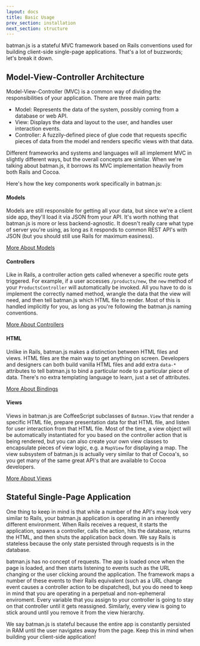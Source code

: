 ```yaml
---
layout: docs
title: Basic Usage
prev_section: installation
next_section: structure
---
```


batman.js is a stateful MVC framework based on Rails conventions used for building client-side single-page applications. That's a lot of buzzwords; let's break it down.

## Model-View-Controller Architecture

Model-View-Controller (MVC) is a common way of dividing the responsibilities of your application. There are three main parts:

- Model: Represents the data of the system, possibly coming from a database or web API.
- View: Displays the data and layout to the user, and handles user interaction events.
- Controller: A fuzzily-defined piece of glue code that requests specific pieces of data from the model and renders specific views with that data.

Different frameworks and systems and languages will all implement MVC in slightly different ways, but the overall concepts are similar. When we're talking about batman.js, it borrows its MVC implementation heavily from both Rails and Cocoa.

Here's how the key components work specifically in batman.js:

#### Models

Models are still responsible for getting all your data, but since we're a client side app, they'll load it via JSON from your API. It's worth nothing that batman.js is more or less backend-agnostic. It doesn't really care what type of server you're using, as long as it responds to common REST API's with JSON (but you should still use Rails for maximum easiness).

[More About Models](/docs/models.html)

#### Controllers

Like in Rails, a controller action gets called whenever a specific route gets triggered. For example, if a user accesses `/products/new`, the `new` method of your `ProductsController` will automatically be invoked. All you have to do is implement the correctly named method, wrangle the data that the view will need, and then tell batman.js which HTML file to render. Most of this is handled implicitly for you, as long as you're following the batman.js naming conventions.

[More About Controllers](/docs/controllers.html)

#### HTML

Unlike in Rails, batman.js makes a distinction between HTML files and views. HTML files are the main way to get anything on screen. Developers and designers can both build vanilla HTML files and add extra `data-*` attributes to tell batman.js to bind a particular node to a particular piece of data. There's no extra templating language to learn, just a set of attributes.

[More About Bindings](/docs/bindings.html)

#### Views

Views in batman.js are CoffeeScript subclasses of `Batman.View` that render a specific HTML file, prepare presentation data for that HTML file, and listen for user interaction from that HTML file. Most of the time, a view object will be automatically instantiated for you based on the controller action that is being rendered, but you can also create your own view classes to encapsulate pieces of view logic, e.g. a `MapView` for displaying a map. The view subsystem of batman.js is actually very similar to that of Cocoa's, so you get many of the same great API's that are available to Cocoa developers.

[More About Views](/docs/views.html)

## Stateful Single-Page Application

One thing to keep in mind is that while a number of the API's may look very similar to Rails, your batman.js application is operating in an inherently different environment. When Rails receives a request, it starts the application, spawns a controller, calls the action, hits the database, returns the HTML, and then shuts the application back down. We say Rails is stateless because the only state persisted through requests is in the database.

batman.js has no concept of requests. The app is loaded once when the page is loaded, and then starts listening to events such as the URL changing or the user clicking around the application. The framework maps a number of these events to their Rails equivalent (such as a URL change event causes a controller action to be dispatched), but you do need to keep in mind that you are operating in a perpetual and non-ephemeral enviroment. Every variable that you assign to your controller is going to stay on that controller until it gets reassigned. Similarly, every view is going to stick around until you remove it from the view hierarchy.

We say batman.js is stateful because the entire app is constantly persisted in RAM until the user navigates away from the page. Keep this in mind when building your client-side application!
